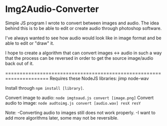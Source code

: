 # Img2Audio-Converter
Simple JS program I wrote to convert between images and audio.
The idea behind this is to be able to edit or create audio through photoshop software.

I've always wanted to see how audio would look like in image format
and be able to edit or "draw" it.

I hope to create a algorithm that can convert images <-> audio in such a way that
the process can be reversed in order to get the source image/audio back
out of it.

=====================================================================
Requires these NodeJS libraries:
jimp
node-wav

Install through `npm install [library]`.


Convert image to audio: `node imgtoaud.js convert [image.png]`
Convert audio to image: `node audtoimg.js convert [audio.wav] resX resY`

Note:
-Converting audio to images still does not work properly.
-I want to add more algorithms later, some may not be reversible.
